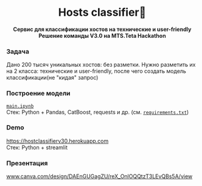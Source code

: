 <h1 align="center">Hosts classifier🥇</h1>
<p align="center"><b>Сервис для классификации хостов на технические и user-friendly<br>Решение команды V3.0 на MTS.Teta Hackathon</b></p>

###  Задача 
Дано 200 тысяч уникальных хостов: без разметки. Нужно разметить их на 2 класса: технические и user-friendly, после чего создать модель классификации(не "кидая" запрос)
### Построение модели
[`main.ipynb`](https://github.com/deethereal/mts-teta-hackathon/blob/master/main.ipynb)  
Стек: Python + Pandas, CatBoost, requests и др. (см. [`requirements.txt`](https://github.com/deethereal/mts-teta-hackathon/blob/master/requirements.txt))
### Demo 
https://hostclassifierv30.herokuapp.com  
Стек: Python + streamlit
### Презентация
www.canva.com/design/DAEnGUGagZU/reX_OnlOQQtzT3LEvQBs5A/view  
